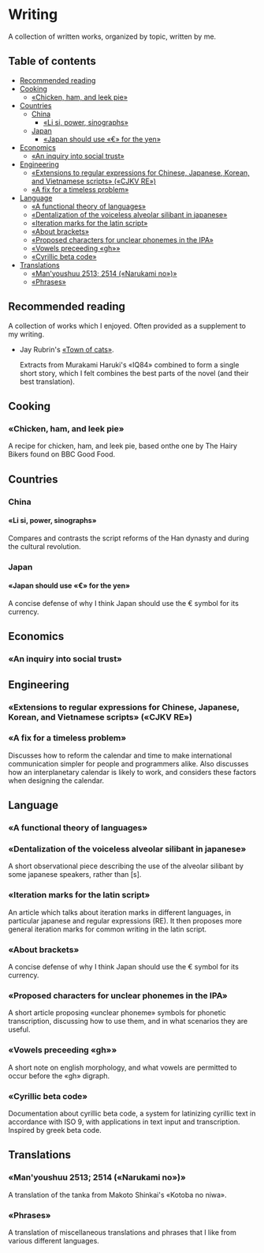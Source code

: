 # Writing
A collection of written works, organized by topic, written by me.

## Table of contents

<!-- vim-markdown-toc GFM -->

* [Recommended reading](#recommended-reading)
* [Cooking](#cooking)
  * [«Chicken, ham, and leek pie»](#chicken-ham-and-leek-pie)
* [Countries](#countries)
  * [China](#china)
    * [«Li si, power, sinographs»](#li-si-power-sinographs)
  * [Japan](#japan)
    * [«Japan should use «€» for the yen»](#japan-should-use--for-the-yen)
* [Economics](#economics)
  * [«An inquiry into social trust»](#an-inquiry-into-social-trust)
* [Engineering](#engineering)
  * [«Extensions to regular expressions for Chinese, Japanese, Korean, and Vietnamese scripts» («CJKV RE»)](#extensions-to-regular-expressions-for-chinese-japanese-korean-and-vietnamese-scripts-cjkv-re)
  * [«A fix for a timeless problem»](#a-fix-for-a-timeless-problem)
* [Language](#language)
  * [«A functional theory of languages»](#a-functional-theory-of-languages)
  * [«Dentalization of the voiceless alveolar silibant in japanese»](#dentalization-of-the-voiceless-alveolar-silibant-in-japanese)
  * [«Iteration marks for the latin script»](#iteration-marks-for-the-latin-script)
  * [«About brackets»](#about-brackets)
  * [«Proposed characters for unclear phonemes in the IPA»](#proposed-characters-for-unclear-phonemes-in-the-ipa)
  * [«Vowels preceeding «gh»»](#vowels-preceeding-gh)
  * [«Cyrillic beta code»](#cyrillic-beta-code)
* [Translations](#translations)
  * [«Man'youshuu 2513; 2514 («Narukami no»)»](#manyoushuu-2513-2514-narukami-no)
  * [«Phrases»](#phrases)

<!-- vim-markdown-toc -->


## Recommended reading

A collection of works which I enjoyed. Often provided as a supplement to my
writing.

- Jay Rubrin's [«Town of cats»](https://www.newyorker.com/magazine/2011/09/05/town-of-cats).

  Extracts from Murakami Haruki's «IQ84» combined to form a single short story,
  which I felt combines the best parts of the novel (and their best
  translation).


## Cooking

### «Chicken, ham, and leek pie»

A recipe for chicken, ham, and leek pie, based onthe one by The Hairy Bikers
found on BBC Good Food.


## Countries

### China

#### «Li si, power, sinographs»

Compares and contrasts the script reforms of the Han dynasty and during the
cultural revolution.

### Japan

#### «Japan should use «€» for the yen»

A concise defense of why I think Japan should use the € symbol for its currency.


## Economics

### «An inquiry into social trust»


## Engineering

### «Extensions to regular expressions for Chinese, Japanese, Korean, and Vietnamese scripts» («CJKV RE»)

### «A fix for a timeless problem»

Discusses how to reform the calendar and time to make international
communication simpler for people and programmers alike. Also discusses how an
interplanetary calendar is likely to work, and considers these factors when
designing the calendar.


## Language

### «A functional theory of languages»

### «Dentalization of the voiceless alveolar silibant in japanese»

A short observational piece describing the use of the alveolar silibant by some
japanese speakers, rather than [s].

### «Iteration marks for the latin script»

An article which talks about iteration marks in different languages, in
particular japanese and regular expressions (RE). It then proposes more general
iteration marks for common writing in the latin script.

### «About brackets»

A concise defense of why I think Japan should use the € symbol for its currency.

### «Proposed characters for unclear phonemes in the IPA»

A short article proposing «unclear phoneme» symbols for phonetic transcription,
discussing how to use them, and in what scenarios they are useful.

### «Vowels preceeding «gh»»

A short note on english morphology, and what vowels are permitted to occur
before the «gh» digraph.

### «Cyrillic beta code»

Documentation about cyrillic beta code, a system for latinizing cyrillic text in
accordance with ISO 9, with applications in text input and transcription.
Inspired by greek beta code.


## Translations

### «Man'youshuu 2513; 2514 («Narukami no»)»

A translation of the tanka from Makoto Shinkai's «Kotoba no niwa».

### «Phrases»

A translation of miscellaneous translations and phrases that I like from various
different languages.
